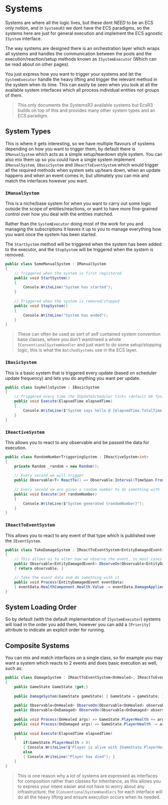 # Systems

Systems are where all the logic lives, but these dont *NEED* to be an ECS only notion, and in `SystemsR3` we dont have the ECS paradigms, so the systems here are just for general execution and implement the ECS agnostic `ISystem` interface.

The way systems are designed there is an orchestration layer which wraps all systems and handles the communication between the pools and the execution/reaction/setup methods known as `ISystemExecutor` (Which can be read about on other pages).

You just express how you want to trigger your systems and let the `SystemExecutor` handle the heavy lifting and trigger the relevant method in the system when its time. This can easily be seen when you look at all the available system interfaces which all process individual entities not groups of them.

> This only documents the SystemsR3 available systems but EcsR3 builds on top of this and provides many other system types and an ECS paradigm.

## System Types

This is where it gets interesting, so we have multiple flavours of systems depending on how you want to trigger them, by default there is `IManualSystem` which acts as a simple setup/teardown style system. You can also mix them up so you could have a single system implement `IManualSystem`, `IBasicSystem` and `IReactToEventSystem` which would trigger all the required methods when system sets up/tears down, when an update happens and when an event comes in, but ultimately you can mix and match the interfaces however you want.

### `IManualSystem`

This is a niche/base system for when you want to carry out some logic outside the scope of entities/reactions, or want to have more fine-grained control over how you deal with the entities matched.

Rather than the `SystemExecutor` doing most of the work for you and managing the subscriptions it leaves it up to you to manage everything how you want once the system has been started.

The `StartSystem` method will be triggered when the system has been added to the executor, and the `StopSystem` will be triggered when the system is removed.

```csharp
public class SomeManualSystem : IManualSystem
{
    // Triggered when the system is first registered
    public void StartSystem()
    {
        Console.WriteLine("System has started");
    }
        
    // Triggered when the system is removed/stopped
    public void StopSystem()
    {
        Console.WriteLine("System has ended");
    }
}
```

> These can often be used as sort of self contained system convention base classes, where you don't want/need a whole `IConventionalSystemHandler` and just want to do some setup/stopping logic, this is what the `BatchedSystems` use in the ECS layer. 

### `IBasicSystem`

This is a basic system that is triggered every update (based on scheduler update frequency) and lets you do anything you want per update.

```csharp
public class SayHelloSystem : IBasicSystem
{
    // Triggered every time the IUpdateScheduler ticks (default 60 fps)
    public void Execute(ElapsedTime elapsedTime)
    {
        Console.WriteLine($"System says hello @ {elapsedTime.TotalTime.ToString()}");
    }
}
```

### `IReactiveSystem`

This allows you to react to any observable and be passed the data for execution.

```csharp
public class RandomNumberTriggeringSystem : IReactiveSystem<int>
{
    private Random _random = new Random();
    
    // Every second we will trigger
    public Observable<T> ReactTo() => Observable.Interval(TimeSpan.FromSeconds(1)).Select(_random.Next(0,100));
    
    // Every second we are given a random number to do something with
    public void Execute(int randomNumber)
    {
        Console.WriteLine($"System generated {randomNumber}");
    }
}
```

### `IReactToEventSystem`

This allows you to react to any event of that type which is published over the `IEventSystem`.

```csharp
public class TakeDamageSystem : IReactToEventSystem<EntityDamagedEvent>
{
    // This allows us to alter how we observe the event, in most cases you can pass through, but you may want to `ObserveOnMainThread` or `ThrottleLast`
    public Observable<EntityDamagedEvent> ObserveOn(Observable<EntityDamagedEvent> observable)
    { return observable; }

    // Take the event data and do something with it
    public void Process(EntityDamagedEvent eventData)
    { eventData.HealthComponent.Health.Value -= eventData.DamageApplied; }
}
```

## System Loading Order

So by default (with the default implementation of `ISystemExecutor`) systems will load in the order you add them, however you can add a `[Priority]` attribute to indicate an explicit order for running.

## Composite Systems

You can mix and match interfaces on a single class, so for example you may want a system which reacts to 2 events and does basic execution as well, such as:

```csharp
public class DamageSystem : IReactToEventSystem<OnHealed>, IReactToEventSystem<OnDamaged>, IBasicSystem
{
    public GameState GameState {get;}
    
    public DamageSystem(GameState gameState) { GameState = gameState; }
    
    public Observable<OnHealed> ObserveOn(Observable<OnHealed> observable) => observable;
    public Observable<OnDamaged> ObserveOn(Observable<OnDamaged> observable) => observable;
       
    public void Process(OnHealed args) => GameState.PlayerHealth += args.Amount;
    public void Process(OnDamaged args) => GameState.PlayerHealth -= args.Amount;
    
    public void Execute(ElapsedTime elapsedTime)
    {
        if(GameState.PlayerHealth > 0)
        { Console.WriteLine($"Player is alive with {GameState.PlayerHealth}/{GameState.PlayerMaxHealth} remaining"); }
        else
        { Console.WriteLine("Player has died"); }
    }
}
```
> This is one reason why a lot of systems are expressed as interfaces for composition rather than classes for inheritance, as this allows you to express your intent easier and not have to worry about any infrastructure, the `IConventionalSystemHandlers` for each interface will do all the heavy lifting and ensure execution occurs when its needed.
